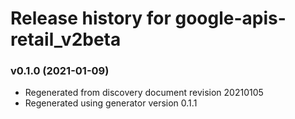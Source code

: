 # Release history for google-apis-retail_v2beta

### v0.1.0 (2021-01-09)

* Regenerated from discovery document revision 20210105
* Regenerated using generator version 0.1.1

